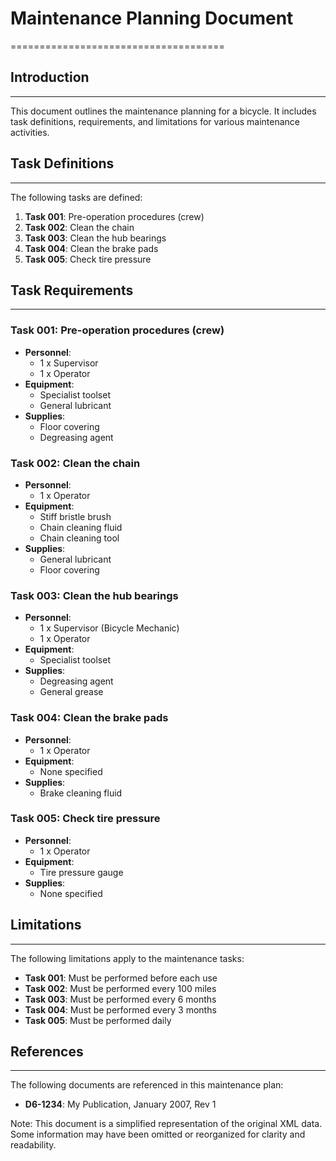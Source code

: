 # Maintenance Planning Document
=====================================

## Introduction
---------------

This document outlines the maintenance planning for a bicycle. It includes task definitions, requirements, and limitations for various maintenance activities.

## Task Definitions
-------------------

The following tasks are defined:

1. **Task 001**: Pre-operation procedures (crew)
2. **Task 002**: Clean the chain
3. **Task 003**: Clean the hub bearings
4. **Task 004**: Clean the brake pads
5. **Task 005**: Check tire pressure

## Task Requirements
---------------------

### Task 001: Pre-operation procedures (crew)

* **Personnel**:
	+ 1 x Supervisor
	+ 1 x Operator
* **Equipment**:
	+ Specialist toolset
	+ General lubricant
* **Supplies**:
	+ Floor covering
	+ Degreasing agent

### Task 002: Clean the chain

* **Personnel**:
	+ 1 x Operator
* **Equipment**:
	+ Stiff bristle brush
	+ Chain cleaning fluid
	+ Chain cleaning tool
* **Supplies**:
	+ General lubricant
	+ Floor covering

### Task 003: Clean the hub bearings

* **Personnel**:
	+ 1 x Supervisor (Bicycle Mechanic)
	+ 1 x Operator
* **Equipment**:
	+ Specialist toolset
* **Supplies**:
	+ Degreasing agent
	+ General grease

### Task 004: Clean the brake pads

* **Personnel**:
	+ 1 x Operator
* **Equipment**:
	+ None specified
* **Supplies**:
	+ Brake cleaning fluid

### Task 005: Check tire pressure

* **Personnel**:
	+ 1 x Operator
* **Equipment**:
	+ Tire pressure gauge
* **Supplies**:
	+ None specified

## Limitations
--------------

The following limitations apply to the maintenance tasks:

* **Task 001**: Must be performed before each use
* **Task 002**: Must be performed every 100 miles
* **Task 003**: Must be performed every 6 months
* **Task 004**: Must be performed every 3 months
* **Task 005**: Must be performed daily

## References
--------------

The following documents are referenced in this maintenance plan:

* **D6-1234**: My Publication, January 2007, Rev 1

Note: This document is a simplified representation of the original XML data. Some information may have been omitted or reorganized for clarity and readability.